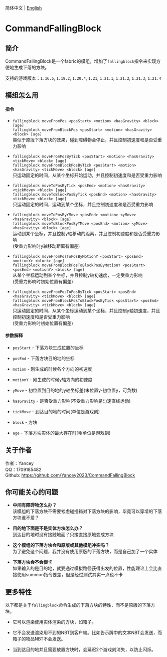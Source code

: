 简体中文 | [English](README.md)

# CommandFallingBlock

## 简介

CommandFallingBlock是一个fabric的模组，增加了`fallingblock`指令来实现方便地生成下落的方块。

支持的游戏版本：`1.16.5`, `1.18.2`, `1.20.*`, `1.21`, `1.21.1`, `1.21.2`, `1.21.3`, `1.21.4`

## 模组怎么用

#### 指令

- `fallingblock moveFromPos <posStart> <motion> <hasGravity> <block> [age]`  
  `fallingblock moveFromBlockPos <posStart> <motion> <hasGravity> <block> [age]`  
  类似于原版下落方块的效果，碰到障碍物会停止，并且控制初速度和是否受重力影响


- `fallingblock moveFromPosByTick <posStart> <motion> <hasGravity> <tickMove> <block> [age]`  
  `fallingblock moveFromBlockPosByTick <posStart> <motion> <hasGravity> <tickMove> <block> [age]`  
  只运动固定的时间，从某个坐标开始运动，并且控制初速度和是否受重力影响


- `fallingblock moveToPosByTick <posEnd> <motion> <hasGravity> <tickMove> <block> [age]`  
  `fallingblock moveToBlockPosByTick <posEnd> <motion> <hasGravity> <tickMove> <block> [age]`  
  只运动固定的时间，运动到某个坐标，并且控制初速度和是否受重力影响


- `fallingblock moveToPosByYMove <posEnd> <motion> <yMove> <hasGravity> <block> [age]`  
  `fallingblock moveToBlockPosByYMove <posEnd> <motion> <yMove> <hasGravity> <block> [age]`  
  运动到某个坐标，并且控制y轴移动的距离，并且控制初速度和是否受重力影响  
  (受重力影响时y轴移动距离有偏差)


- `fallingblock moveFromPosToPosByMotionY <posStart> <posEnd> <motionY> <block> [age]`  
  `fallingblock moveFromBlockPosToBlockPosByMotionY <posStart> <posEnd> <motionY> <block> [age]`  
  从某个坐标运动到某个坐标，并且控制y轴初速度，一定受重力影响  
  (受重力影响时初始位置有偏差)


- `fallingblock moveFromPosToPosByTick <posStart> <posEnd> <hasGravity> <tickMove> <block> [age]`  
  `fallingblock moveFromBlockPosToBlockPosByTick <posStart> <posEnd> <hasGravity> <tickMove> <block> [age]`  
  只运动固定的时间，从某个坐标运动到某个坐标，并且控制y轴初速度，并且控制初速度和是否受重力影响  
  (受重力影响时初始位置有偏差)

#### 参数解释

- `posStart` - 下落方块生成位置的坐标


- `posEnd` - 下落方块目的地的坐标


- `motion` - 刚生成的时候各个方向的初速度


- `motionY` - 刚生成的时候y轴方向的初速度


- `yMove` - 初位置到目的地的y轴坐标差(末位置y-初位置y，可负数)


- `hasGravity` - 是否受重力影响(不受重力影响是匀速直线运动)


- `tickMove` - 到达目的地的时间(单位是游戏刻)


- `block` - 方块


- `age` - 下落方块实体的最大存在时间(单位是游戏刻)

## 关于作者

作者：Yancey  
QQ：1709185482  
Github: https://github.com/Yancey2023/CommandFallingBlock

## 你可能关心的问题

- **中间有障碍物怎么办？**  
  该模组的下落方块不需要考虑碰撞箱对下落方块的影响，毕竟可以穿墙的下落方块谁不爱？


- **目的地下面是不是实体方块怎么办？**  
  到达目的地时没有接触地面？只接直接原地变成方块


- **这个模组的下落方块会和原版或其他模组冲突吗？**  
  为了避免这个问题，我并没有使用原版的下落方块，而是自己加了一个实体


- **下落方块会不会很卡**  
  如果输入的是目的地，就要通过模拟路径获得出发的位置，性能理论上会比直接使用summon指令要差，但是经过测试其实一点也不卡

## 更多特性

以下都是关于`fallingblock`命令生成的下落方块的特性，而不是原版的下落方块。

- 它可以渲染使用实体渲染的方块，如箱子。

- 它不会发送渲染用不到的NBT到客户端。比如告示牌中的文本NBT会发送，而箱子的物品NBT不会发送。

- 当到达目的地并且需要放置方块时，会延迟2个游戏刻消失，以防止闪烁。
